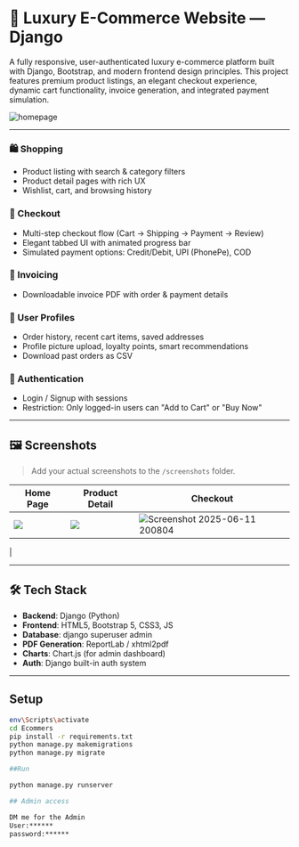 # 💎 Luxury E-Commerce Website — Django

A fully responsive, user-authenticated luxury e-commerce platform built with Django, Bootstrap, and modern frontend design principles. This project features premium product listings, an elegant checkout experience, dynamic cart functionality, invoice generation, and integrated payment simulation.

![homepage](https://github.com/user-attachments/assets/083478a4-82d9-4411-afd9-de1ddb40e18a)


---


### 🛍️ Shopping
- Product listing with search & category filters
- Product detail pages with rich UX
- Wishlist, cart, and browsing history

### 💼 Checkout
- Multi-step checkout flow (Cart → Shipping → Payment → Review)
- Elegant tabbed UI with animated progress bar
- Simulated payment options: Credit/Debit, UPI (PhonePe), COD

### 🧾 Invoicing
- Downloadable invoice PDF with order & payment details

### 👤 User Profiles
- Order history, recent cart items, saved addresses
- Profile picture upload, loyalty points, smart recommendations
- Download past orders as CSV

### 🔐 Authentication
- Login / Signup with sessions
- Restriction: Only logged-in users can "Add to Cart" or "Buy Now"

---

## 🖼️ Screenshots

> Add your actual screenshots to the `/screenshots` folder.

| Home Page | Product Detail | Checkout |
|-----------|----------------|----------|
| ![](screenshots/homepage.png) | ![](screenshots/product-detail.png) |![Screenshot 2025-06-11 200804](https://github.com/user-attachments/assets/3c2c1609-f373-4d43-95b8-0abfab51bc7f)
 |

---

## 🛠️ Tech Stack

- **Backend**: Django (Python)
- **Frontend**: HTML5, Bootstrap 5, CSS3, JS
- **Database**: django superuser admin
- **PDF Generation**: ReportLab / xhtml2pdf
- **Charts**: Chart.js (for admin dashboard)
- **Auth**: Django built-in auth system

---

## Setup

```bash
env\Scripts\activate
cd Ecommers
pip install -r requirements.txt
python manage.py makemigrations
python manage.py migrate

##Run

python manage.py runserver

## Admin access

DM me for the Admin 
User:******
password:******

